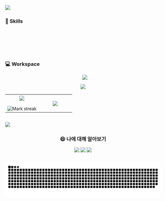 <img src="https://user-images.githubusercontent.com/73097560/115834477-dbab4500-a447-11eb-908a-139a6edaec5c.gif"> 


### 🚀 Skills
<p align="center">
  <img alt="" src="https://img.shields.io/badge/HTML5-E34F26?style=for-the-badge&logo=html5&logoColor=white" height="25">
  &nbsp;
  <img alt="" src="https://img.shields.io/badge/CSS-239120?&style=for-the-badge&logo=css3&logoColor=white" height="25">
  &nbsp;
  <img alt="" src="https://img.shields.io/badge/JavaScript-F7DF1E?style=for-the-badge&logo=javascript&logoColor=black" height="25">
</p>
<p align="center">
  <img alt="" src="https://img.shields.io/badge/Python-3776AB?style=for-the-badge&logo=python&logoColor=white" height="25">
  &nbsp;
  <img alt="" src="https://img.shields.io/badge/C-00599C?style=for-the-badge&logo=c&logoColor=white" height="25">
  &nbsp;
  <img alt="" src="https://img.shields.io/badge/C%23-239120?style=for-the-badge&logo=c-sharp&logoColor=white" height="25">
</p>
<br>


### 💻 Workspace
<p align="center">
  <img align="center" alt="" src="https://img.shields.io/badge/Visual_Studio_Code-0078D4?style=for-the-badge&logo=visual%20studio%20code&logoColor=white" height="25">
  &nbsp;
  <img align="center" src="https://img.shields.io/badge/Unity-100000?style=for-the-badge&logo=unity&logoColor=white" height="25">
</p>


<p  align="center">
  <img src="https://user-images.githubusercontent.com/73097560/115834477-dbab4500-a447-11eb-908a-139a6edaec5c.gif">             
  <br>  
  <table border="0" align="center">
    <tr border="0">
      <td width="50%" align="center">
        <img  align="center"  src="https://github-readme-stats.vercel.app/api?username=khuoo4603&theme=cobalt&show_icons=true&count_private=true" />
        <br></br>
        <img  title="🔥 Get streak stats for your profile at git.io/streak-stats" alt="Mark streak" src="https://github-readme-streak-stats.herokuapp.com/?user=mark123jesper&theme=dark&hide_border=true" />                        
      </td>
      <td width="50%" align="center">
        <img  align="center"  src="https://github-readme-stats.anuraghazra1.vercel.app/api/top-langs/?username=khuoo4603&theme=dark&hide_border=true&no-bg=true&no-frame=true&langs_count=10"/>
      </td>
    </tr>
  </table>
  <br>
  <img src="https://user-images.githubusercontent.com/73097560/115834477-dbab4500-a447-11eb-908a-139a6edaec5c.gif">
</p>


<div align="center">
  <h3><b>😄 나에 대해 알아보기 </b></h3>
</div>

<div align="center">
  <a href="mailto:khuoo4603@gmail.com" target="_blank"><img src="https://img.shields.io/badge/Gmail-D14836?style=for-the-badge&logo=gmail&logoColor=white" target="_blank"></a> 
  <a href="https://www.instagram.com/hyun_woooooooooo" target="_blank"><img src="https://img.shields.io/badge/-Instagram-%23E4405F?style=for-the-badge&logo=instagram&logoColor=white" target="_blank"></a>
  <a href="김ㅎㅇ#0653" target="_blank"><img src="https://img.shields.io/badge/Discord-7289DA?style=for-the-badge&logo=discord&logoColor=white" target="_blank"></a> 
</div>

<br>
  <p align="center">
  <img src="https://github.com/DHANOLA/DHANOLA/raw/output/github-contribution-grid-snake.svg" alt="snake"></center>
</p>
